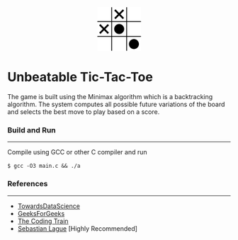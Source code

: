 <p align="center">
  <img src="xo.png" alt="xo" style="zoom:25%;" />
</p>



# Unbeatable Tic-Tac-Toe

The game is built using the Minimax algorithm which is a backtracking algorithm. The system computes all possible future variations of the board and selects the best move to play based on a score. 



### Build and Run

------

Compile using GCC or other C compiler and run

```shell
$ gcc -O3 main.c && ./a
```



### References

------

- [TowardsDataScience](https://towardsdatascience.com/tic-tac-toe-creating-unbeatable-ai-with-minimax-algorithm-8af9e52c1e7d#:~:text=Minimax%20algorithm,minimize%20the%20worst%20case%20scenario)
- [GeeksForGeeks](https://www.geeksforgeeks.org/minimax-algorithm-in-game-theory-set-1-introduction/)
- [The Coding Train](https://www.youtube.com/watch?v=trKjYdBASyQ)
- [Sebastian Lague](https://www.youtube.com/watch?v=l-hh51ncgDI) [Highly Recommended]
